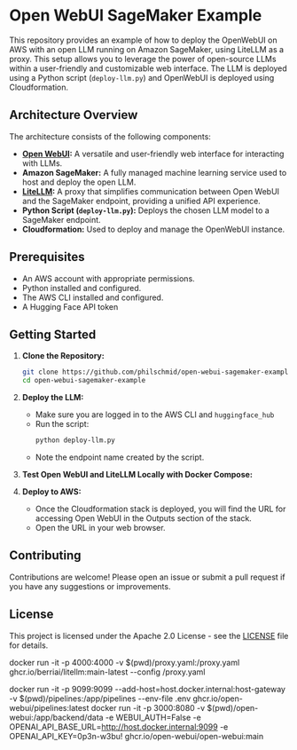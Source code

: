 # Open WebUI SageMaker Example

This repository provides an example of how to deploy the OpenWebUI on AWS with an open LLM running on Amazon SageMaker, using LiteLLM as a proxy. This setup allows you to leverage the power of open-source LLMs within a user-friendly and customizable web interface. The LLM is deployed using a Python script (`deploy-llm.py`) and OpenWebUI is deployed using Cloudformation.

## Architecture Overview

The architecture consists of the following components:

- **[Open WebUI](https://github.com/open-webui/open-webui):** A versatile and user-friendly web interface for interacting with LLMs.
- **Amazon SageMaker:** A fully managed machine learning service used to host and deploy the open LLM.
- **[LiteLLM](https://github.com/BerriAI/litellm):** A proxy that simplifies communication between Open WebUI and the SageMaker endpoint, providing a unified API experience.
- **Python Script (`deploy-llm.py`):** Deploys the chosen LLM model to a SageMaker endpoint.
- **Cloudformation:** Used to deploy and manage the OpenWebUI instance.

## Prerequisites

- An AWS account with appropriate permissions.
- Python installed and configured.
- The AWS CLI installed and configured.
- A Hugging Face API token

## Getting Started

1. **Clone the Repository:**

   ```bash
   git clone https://github.com/philschmid/open-webui-sagemaker-example.git
   cd open-webui-sagemaker-example
   ```

2. **Deploy the LLM:**

   - Make sure you are logged in to the AWS CLI and `huggingface_hub`
   - Run the script:
     ```bash
     python deploy-llm.py
     ```
   - Note the endpoint name created by the script.

3. **Test Open WebUI and LiteLLM Locally with Docker Compose:**

4. **Deploy to AWS:**

   - Once the Cloudformation stack is deployed, you will find the URL for accessing Open WebUI in the Outputs section of the stack.
   - Open the URL in your web browser.

## Contributing

Contributions are welcome! Please open an issue or submit a pull request if you have any suggestions or improvements.

## License

This project is licensed under the Apache 2.0 License - see the [LICENSE](LICENSE) file for details.

docker run -it -p 4000:4000 -v $(pwd)/proxy.yaml:/proxy.yaml ghcr.io/berriai/litellm:main-latest --config /proxy.yaml

docker run -it -p 9099:9099 --add-host=host.docker.internal:host-gateway -v $(pwd)/pipelines:/app/pipelines --env-file .env ghcr.io/open-webui/pipelines:latest
docker run -it -p 3000:8080 -v $(pwd)/open-webui:/app/backend/data -e WEBUI_AUTH=False -e OPENAI_API_BASE_URL=http://host.docker.internal:9099 -e OPENAI_API_KEY=0p3n-w3bu! ghcr.io/open-webui/open-webui:main
